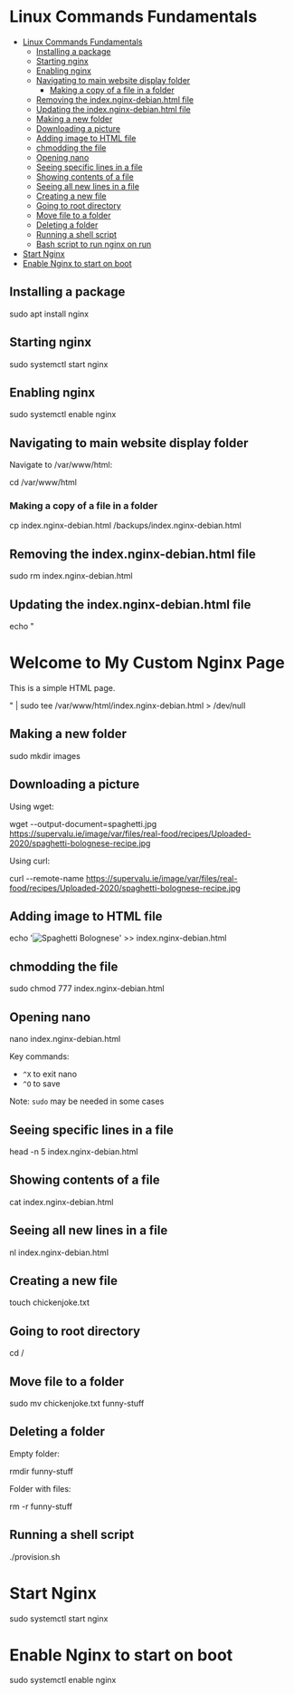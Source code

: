 # Linux Commands Fundamentals

- [Linux Commands Fundamentals](#linux-commands-fundamentals)
  - [Installing a package](#installing-a-package)
  - [Starting nginx](#starting-nginx)
  - [Enabling nginx](#enabling-nginx)
  - [Navigating to main website display folder](#navigating-to-main-website-display-folder)
    - [Making a copy of a file in a folder](#making-a-copy-of-a-file-in-a-folder)
  - [Removing the index.nginx-debian.html file](#removing-the-indexnginx-debianhtml-file)
  - [Updating the index.nginx-debian.html file](#updating-the-indexnginx-debianhtml-file)
  - [Making a new folder](#making-a-new-folder)
  - [Downloading a picture](#downloading-a-picture)
  - [Adding image to HTML file](#adding-image-to-html-file)
  - [chmodding the file](#chmodding-the-file)
  - [Opening nano](#opening-nano)
  - [Seeing specific lines in a file](#seeing-specific-lines-in-a-file)
  - [Showing contents of a file](#showing-contents-of-a-file)
  - [Seeing all new lines in a file](#seeing-all-new-lines-in-a-file)
  - [Creating a new file](#creating-a-new-file)
  - [Going to root directory](#going-to-root-directory)
  - [Move file to a folder](#move-file-to-a-folder)
  - [Deleting a folder](#deleting-a-folder)
  - [Running a shell script](#running-a-shell-script)
  - [Bash script to run nginx on run](#bash-script-to-run-nginx-on-run)
- [Start Nginx](#start-nginx)
- [Enable Nginx to start on boot](#enable-nginx-to-start-on-boot)

## Installing a package

sudo apt install nginx


## Starting nginx

sudo systemctl start nginx


## Enabling nginx

sudo systemctl enable nginx


## Navigating to main website display folder
Navigate to /var/www/html:

cd /var/www/html


### Making a copy of a file in a folder

cp index.nginx-debian.html /backups/index.nginx-debian.html


## Removing the index.nginx-debian.html file

sudo rm index.nginx-debian.html


## Updating the index.nginx-debian.html file

echo "<html>
<head>
    <title>My Custom Page</title>
</head>
<body>
    <h1>Welcome to My Custom Nginx Page</h1>
    <p>This is a simple HTML page.</p>
</body>
</html>" | sudo tee /var/www/html/index.nginx-debian.html > /dev/null


## Making a new folder

sudo mkdir images


## Downloading a picture
Using wget:

wget --output-document=spaghetti.jpg https://supervalu.ie/image/var/files/real-food/recipes/Uploaded-2020/spaghetti-bolognese-recipe.jpg


Using curl:

curl --remote-name https://supervalu.ie/image/var/files/real-food/recipes/Uploaded-2020/spaghetti-bolognese-recipe.jpg


## Adding image to HTML file

echo '<img src="images/spaghetti.jpg" alt="Spaghetti Bolognese">' >> index.nginx-debian.html


## chmodding the file

sudo chmod 777 index.nginx-debian.html


## Opening nano

nano index.nginx-debian.html


Key commands:
- `^X` to exit nano
- `^O` to save

Note: `sudo` may be needed in some cases

## Seeing specific lines in a file

head -n 5 index.nginx-debian.html


## Showing contents of a file

cat index.nginx-debian.html


## Seeing all new lines in a file

nl index.nginx-debian.html


## Creating a new file

touch chickenjoke.txt


## Going to root directory

cd /


## Move file to a folder

sudo mv chickenjoke.txt funny-stuff


## Deleting a folder
Empty folder:

rmdir funny-stuff


Folder with files:

rm -r funny-stuff


## Running a shell script

./provision.sh



# Start Nginx
sudo systemctl start nginx

# Enable Nginx to start on boot
sudo systemctl enable nginx